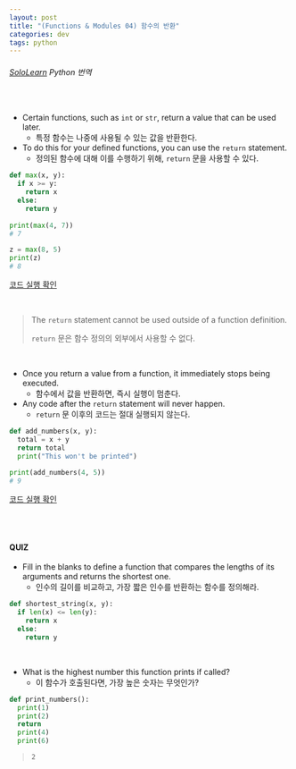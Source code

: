 ```yaml
---
layout: post
title: "(Functions & Modules 04) 함수의 반환"
categories: dev
tags: python
---
```


###### [SoloLearn](https://www.sololearn.com) Python 번역

<br>

- Certain functions, such as `int` or `str`, return a value that can be used later.
  - 특정 함수는 나중에 사용될 수 있는 값을 반환한다.
- To do this for your defined functions, you can use the `return` statement.
  - 정의된 함수에 대해 이를 수행하기 위해, `return` 문을 사용할 수 있다.

```python
def max(x, y):
  if x >= y:
    return x
  else:
    return y
  
print(max(4, 7))
# 7

z = max(8, 5)
print(z)
# 8
```

[코드 실행 확인](https://code.sololearn.com/334/#py)

<br>

> The `return` statement cannot be used outside of a function definition.
>
> `return` 문은 함수 정의의 외부에서 사용할 수 없다.

<br>

- Once you return a value from a function, it immediately stops being executed.
  - 함수에서 값을 반환하면, 즉시 실행이 멈춘다.
- Any code after the `return` statement will never happen.
  - `return` 문 이후의 코드는 절대 실행되지 않는다.

```python
def add_numbers(x, y):
  total = x + y
  return total
  print("This won't be printed")
  
print(add_numbers(4, 5))
# 9
```

[코드 실행 확인](https://code.sololearn.com/335/#py)

<br>

<br>

#### QUIZ

- Fill in the blanks to define a function that compares the lengths of its arguments and returns the shortest one.
  - 인수의 길이를 비교하고, 가장 짧은 인수를 반환하는 함수를 정의해라.

```python
def shortest_string(x, y):
  if len(x) <= len(y):
    return x
  else:
    return y
```

<br>

- What is the highest number this function prints if called?
  - 이 함수가 호출된다면, 가장 높은 숫자는 무엇인가?

```python
def print_numbers():
  print(1)
  print(2)
  return
  print(4)
  print(6)
```

> `2`

<br>

<br>